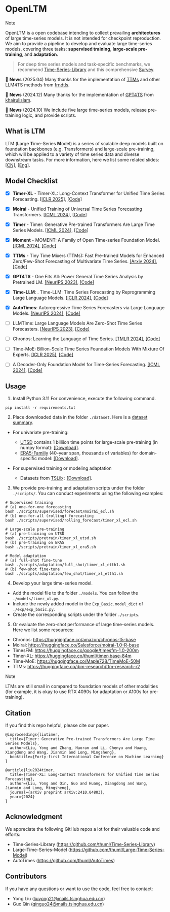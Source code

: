 # OpenLTM

> [!NOTE]
> OpenLTM is a open codebase intending to collect prevailing **architectures** of large time-series models. It is not intended for checkpoint reproduction. We aim to provide a pipeline to develop and evaluate large time-series models, covering three tasks: **supervised training**, **large-scale pre-training**, and **adaptation**.

> For deep time series models and task-specific benchmarks, we recommend [Time-Series-Library](https://github.com/thuml/Time-Series-Library) and this comprehensive [Survey](https://arxiv.org/abs/2407.13278).

:triangular_flag_on_post: **News** (2025.04) Many thanks for the implementation of [TTMs](https://arxiv.org/pdf/2401.03955) and other LLM4TS methods from [frndtls](https://github.com/frndtls).

:triangular_flag_on_post: **News** (2024.12) Many thanks for the implementation of [GPT4TS](https://arxiv.org/abs/2302.11939) from [khairulislam](https://github.com/khairulislam).

:triangular_flag_on_post: **News** (2024.10) We include five large time-series models, release pre-training logic, and provide scripts.

## What is LTM

LTM (**L**arge **T**ime-Series **M**odel) is a series of scalable deep models built on foundation backbones (e.g. Transformers) and large-scale pre-training, which will be applied to a variety of time series data and diverse downstream tasks. For more information, here we list some related slides: [[CN]](https://cloud.tsinghua.edu.cn/f/1f3fdcf3304c4a82bc13/), [[Eng]](https://cloud.tsinghua.edu.cn/f/8a585e37f45f46fd97d0/).


## Model Checklist

- [x] **Timer-XL** - Timer-XL: Long-Context Transformer for Unified Time Series Forecasting. [[ICLR 2025]](https://arxiv.org/abs/2410.04803), [[Code]](https://github.com/thuml/Timer-XL)
- [x] **Moirai** - Unified Training of Universal Time Series Forecasting Transformers. [[ICML 2024]](https://arxiv.org/abs/2402.02592), [[Code]](https://github.com/SalesforceAIResearch/uni2ts)
- [x] **Timer** - Timer: Generative Pre-trained Transformers Are Large Time Series Models. [[ICML 2024]](https://arxiv.org/abs/2402.02368), [[Code]](https://github.com/thuml/Large-Time-Series-Model)
- [x] **Moment** - MOMENT: A Family of Open Time-series Foundation Model. [[ICML 2024]](https://arxiv.org/abs/2402.03885), [[Code]](https://github.com/moment-timeseries-foundation-model/moment)
- [x] **TTMs** - Tiny Time Mixers (TTMs): Fast Pre-trained Models for Enhanced Zero/Few-Shot Forecasting of Multivariate Time Series. [[Arxiv 2024]](https://arxiv.org/pdf/2401.03955), [[Code]](https://huggingface.co/ibm-research/ttm-research-r2)
- [x] **GPT4TS** - One Fits All: Power General Time Series Analysis by Pretrained LM. [[NeurIPS 2023]](https://arxiv.org/abs/2302.11939), [[Code]](https://github.com/DAMO-DI-ML/NeurIPS2023-One-Fits-All)
- [x] **Time-LLM**: . Time-LLM: Time Series Forecasting by Reprogramming Large Language Models. [[ICLR 2024]](https://arxiv.org/abs/2310.01728), [[Code]](https://github.com/KimMeen/Time-LLM)
- [x] **AutoTimes**: Autoregressive Time Series Forecasters via Large Language Models. [[NeurIPS 2024]](https://arxiv.org/abs/2402.02370), [[Code]](https://github.com/thuml/AutoTimes)
- [ ] LLMTime: Large Language Models Are Zero-Shot Time Series Forecasters. [[NeurIPS 2023]](https://arxiv.org/abs/2310.07820), [[Code]](https://github.com/ngruver/llmtime)
- [ ] Chronos: Learning the Language of Time Series. [[TMLR 2024]](https://arxiv.org/abs/2403.07815), [[Code]](https://github.com/amazon-science/chronos-forecasting)
- [ ] Time-MoE: Billion-Scale Time Series Foundation Models With Mixture Of Experts. [[ICLR 2025]](https://arxiv.org/abs/2409.16040), [[Code]](https://github.com/Time-MoE/Time-MoE)
- [ ] A Decoder-Only Foundation Model for Time-Series Forecasting. [[ICML 2024]](https://arxiv.org/abs/2310.10688), [[Code]](https://github.com/google-research/timesfm)


## Usage

1. Install Python 3.11 For convenience, execute the following command.

```
pip install -r requirements.txt
```

2. Place downloaded data in the folder ```./dataset```. Here is a [dataset summary](./figures/datasets.png).

- For univariate pre-training:
  * [UTSD](https://huggingface.co/datasets/thuml/UTSD) contains 1 billiion time points for large-scale pre-training (in numpy format): [[Download]](https://cloud.tsinghua.edu.cn/f/93868e3a9fb144fe9719/
).
  * [ERA5-Familiy](https://www.ecmwf.int/en/forecasts/dataset/ecmwf-reanalysis-v5) (40-year span, thousands of variables) for domain-specific model: [[Download]](https://cloud.tsinghua.edu.cn/f/7fe0b95032c64d39bc4a/).

- For superwised training or modeling adaptation
  * Datasets from [TSLib](https://github.com/thuml/Time-Series-Library) : [[Download]](https://cloud.tsinghua.edu.cn/f/4d83223ad71047e28aec/).

3. We provide pre-training and adaptation scripts under the folder `./scripts/`. You can conduct experiments using the following examples:

```
# Supervised training
# (a) one-for-one forecasting
bash ./scripts/supervised/forecast/moirai_ecl.sh
# (b) one-for-all (rolling) forecasting
bash ./scripts/supervised/rolling_forecast/timer_xl_ecl.sh

# Large-scale pre-training
# (a) pre-training on UTSD
bash ./scripts/pretrain/timer_xl_utsd.sh
# (b) pre-training on ERA5
bash ./scripts/pretrain/timer_xl_era5.sh

# Model adaptation
# (a) full-shot fine-tune
bash ./scripts/adaptation/full_shot/timer_xl_etth1.sh
# (b) few-shot fine-tune
bash ./scripts/adaptation/few_shot/timer_xl_etth1.sh
```

4. Develop your large time-series model.

- Add the model file to the folder `./models`. You can follow the `./models/timer_xl.py`.
- Include the newly added model in the `Exp_Basic.model_dict` of  `./exp/exp_basic.py`.
- Create the corresponding scripts under the folder `./scripts`.

5. Or evaluate the zero-shot performance of large time-series models. Here we list some resources:
- Chronos: https://huggingface.co/amazon/chronos-t5-base
- Moirai: https://huggingface.co/Salesforce/moirai-1.0-R-base
- TimesFM: https://huggingface.co/google/timesfm-1.0-200m
- Timer-XL: https://huggingface.co/thuml/timer-base-84m
- Time-MoE: https://huggingface.co/Maple728/TimeMoE-50M
- TTMs: https://huggingface.co/ibm-research/ttm-research-r2

> [!NOTE]
> LTMs are still small in compared to foundation models of other modalities (for example, it is okay to use RTX 4090s for adaptation or A100s for pre-training).

## Citation

If you find this repo helpful, please cite our paper. 

```
@inproceedings{liutimer,
  title={Timer: Generative Pre-trained Transformers Are Large Time Series Models},
  author={Liu, Yong and Zhang, Haoran and Li, Chenyu and Huang, Xiangdong and Wang, Jianmin and Long, Mingsheng},
  booktitle={Forty-first International Conference on Machine Learning}
}

@article{liu2024timer,
  title={Timer-XL: Long-Context Transformers for Unified Time Series Forecasting},
  author={Liu, Yong and Qin, Guo and Huang, Xiangdong and Wang, Jianmin and Long, Mingsheng},
  journal={arXiv preprint arXiv:2410.04803},
  year={2024}
}
```

## Acknowledgment

We appreciate the following GitHub repos a lot for their valuable code and efforts:
- Time-Series-Library (https://github.com/thuml/Time-Series-Library)
- Large-Time-Series-Model (https://github.com/thuml/Large-Time-Series-Model)
- AutoTimes (https://github.com/thuml/AutoTimes)

## Contributors

If you have any questions or want to use the code, feel free to contact:
* Yong Liu (liuyong21@mails.tsinghua.edu.cn)
* Guo Qin (qinguo24@mails.tsinghua.edu.cn)
